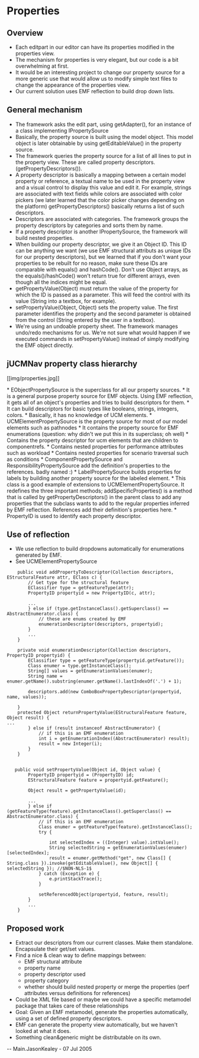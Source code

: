 # Properties

## Overview

  - Each editpart in our editor can have its properties modified in the
    properties view.
  - The mechanism for properties is very elegant, but our code is a bit
    overwhelming at first.
  - It would be an interesting project to change our property source for
    a more generic use that would allow us to modify simple text files
    to change the appearance of the properties view.
  - Our current solution uses EMF reflection to build drop down lists.

## General mechanism

  - The framework asks the edit part, using getAdapter(), for an
    instance of a class implementing IPropertySource
  - Basically, the property source is built using the model object. This
    model object is later obtainable by using getEditableValue() in the
    property source.
  - The framework queries the property source for a list of all lines to
    put in the property view. These are called property descriptors.
    (getPropertyDescriptors()).
  - A property descriptor is basically a mapping between a certain model
    property or reference, a textual name to be used in the property
    view and a visual control to display this value and edit it. For
    example, strings are associated with text fields while colors are
    associated with color pickers (we later learned that the color
    picker changes depending on the platform) getPropertyDescriptors()
    basically returns a list of such descriptors.
  - Descriptors are associated with categories. The framework groups the
    property descriptors by categories and sorts them by name.
  - If a property descriptor is another IPropertySource, the framework
    will build nested properties.
  - When building our property descriptor, we give it an Object ID. This
    ID can be anything we want (we use EMF structural attributs as
    unique IDs for our property descriptors), but we learned that if you
    don't want your properties to be rebuilt for no reason, make sure
    these IDs are comparable with equals() and hashCode(). Don't use
    Object arrays, as the equals()/hashCode() won't return true for
    different arrays, even though all the indices might be equal.
  - getPropertyValue(Object) must return the value of the property for
    which the ID is passed as a parameter. This will feed the control
    with its value (String into a textbox, for example).
  - setPropertyValue(Object, Object) sets the property value. The first
    parameter identifies the property and the second parameter is
    obtained from the control (String entered by the user in a textbox).
  - We're using an undoable property sheet. The framework manages
    undo/redo mechanisms for us. We're not sure what would happen if we
    executed commands in setPropertyValue() instead of simply modifying
    the EMF object directly.

## jUCMNav property class hierarchy

[[img/properties.jpg]]

\* EObjectPropertySource is the superclass for all our property sources.
\* It is a general purpose property source for EMF objects. Using EMF
reflection, it gets all of an object's properties and tries to build
descriptors for them. \* It can build descriptors for basic types like
booleans, strings, integers, colors. \* Basically, it has no knowledge
of UCM elements. \* UCMElementPropertySource is the property source for
most of our model elements such as pathnodes \* It contains the property
source for EMF enumerations (question: why didn't we put this in its
superclass; oh well) \* Contains the property descriptor for ucm
elements that are children to componentrefs. \* Contains nested
properties for performance attributes such as workload \* Contains
nested properties for scenario traversal such as conditions \*
ComponentPropertySource and ResponsibilityPropertySource add the
definition's properties to the references. badly named :) \*
LabelPropertySource builds properties for labels by building another
property source for the labeled element. \* This class is a good example
of extensions to UCMElementPropertySource. It redefines the three
important methods; addSpecificProperties() is a method that is called by
getPropertyDescriptors() in the parent class to add any properties that
the subclass wants to add to the regular properties inferred by EMF
reflection. References add their definition's properties here. \*
PropertyID is used to identify each property descriptor.

## Use of reflection

  - We use reflection to build dropdowns automatically for enumerations
    generated by EMF.
  - See UCMElementPropertySource

<!-- end list -->

``` 
    public void addPropertyToDescriptor(Collection descriptors, EStructuralFeature attr, EClass c) {
        // Get type for the structural feature
        EClassifier type = getFeatureType(attr);
        PropertyID propertyid = new PropertyID(c, attr);

        ... 
        } else if (type.getInstanceClass().getSuperclass() == AbstractEnumerator.class) {
            // these are enums created by EMF
            enumerationDescriptor(descriptors, propertyid);
        } 
        ...
    }

    private void enumerationDescriptor(Collection descriptors, PropertyID propertyid) {
        EClassifier type = getFeatureType(propertyid.getFeature());
        Class enumer = type.getInstanceClass();
        String[] values = getEnumerationValues(enumer);
        String name = enumer.getName().substring(enumer.getName().lastIndexOf('.') + 1);

        descriptors.add(new ComboBoxPropertyDescriptor(propertyid, name, values));

    }
    protected Object returnPropertyValue(EStructuralFeature feature, Object result) {
...
        } else if (result instanceof AbstractEnumerator) {
            // if this is an EMF enumeration
            int i = getEnumerationIndex((AbstractEnumerator) result);
            result = new Integer(i);
        } 
    }


   public void setPropertyValue(Object id, Object value) {
        PropertyID propertyid = (PropertyID) id;
        EStructuralFeature feature = propertyid.getFeature();

        Object result = getPropertyValue(id);

        ...
        } else if (getFeatureType(feature).getInstanceClass().getSuperclass() == AbstractEnumerator.class) {
            // if this is an EMF enumeration
            Class enumer = getFeatureType(feature).getInstanceClass();
            try {
                
                int selectedIndex = ((Integer) value).intValue();
                String selectedString = getEnumerationValues(enumer)[selectedIndex];
                result = enumer.getMethod("get", new Class[] { String.class }).invoke(getEditableValue(), new Object[] { selectedString }); //$NON-NLS-1$
            } catch (Exception e) {
                e.printStackTrace();
            }

            setReferencedObject(propertyid, feature, result);
        } 
        ...
    }
```

## Proposed work

  - Extract our descriptors from our current classes. Make them
    standalone. Encapsulate their get/set values.
  - Find a nice & clean way to define mappings between:
      - EMF structural attribute
      - property name
      - property descriptor used
      - property category
      - whether should build nested property or merge the properties
        (perf attributes versus definitions for references)
  - Could be XML file based or maybe we could have a specific metamodel
    package that takes care of these relationships
  - Goal: Given an EMF metamodel, generate the properties automatically,
    using a set of defined property descriptors.
  - EMF can generate the property view automatically, but we haven't
    looked at what it does.
  - Something clean\&generic might be distributable on its own.

\-- Main.JasonKealey - 07 Jul 2005
